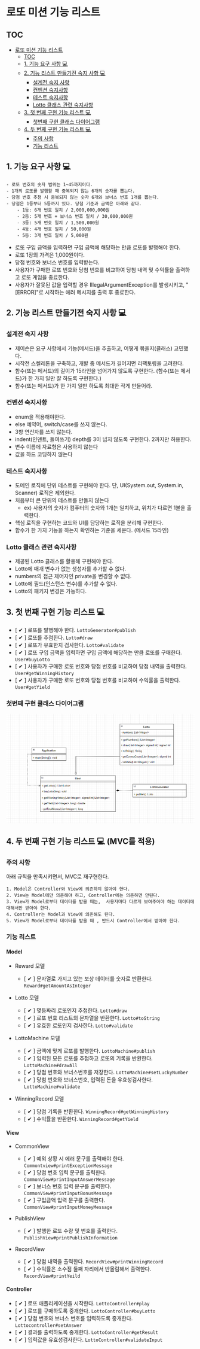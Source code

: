 # 로또 미션 기능 리스트

## TOC

<!-- TOC -->

- [로또 미션 기능 리스트](#로또-미션-기능-리스트)
    - [TOC](#toc)
    - [1. 기능 요구 사항 💻](#1-기능-요구-사항-💻)
    - [2. 기능 리스트 만들기전 숙지 사항 💻](#2-기능-리스트-만들기전-숙지-사항-💻)
        - [설계전 숙지 사항](#설계전-숙지-사항)
        - [컨벤션 숙지사항](#컨벤션-숙지사항)
        - [테스트 숙지사항](#테스트-숙지사항)
        - [Lotto 클래스 관련 숙지사항](#lotto-클래스-관련-숙지사항)
    - [3. 첫 번째 구현 기능 리스트 💻](#3-첫-번째-구현-기능-리스트-💻)
        - [첫번째 구현 클래스 다이어그램](#첫번째-구현-클래스-다이어그램)
    - [4. 두 번째 구현 기능 리스트 💻](#4-두-번째-구현-기능-리스트-💻-(MVC를-적용))
        - [주의 사항](#주의-사항)
        - [기능 리스트](#기능-리스트)

<!-- TOC -->

## 1. 기능 요구 사항 💻

```
- 로또 번호의 숫자 범위는 1~45까지이다.
- 1개의 로또를 발행할 때 중복되지 않는 6개의 숫자를 뽑는다.
- 당첨 번호 추첨 시 중복되지 않는 숫자 6개와 보너스 번호 1개를 뽑는다.
- 당첨은 1등부터 5등까지 있다. 당첨 기준과 금액은 아래와 같다.
    - 1등: 6개 번호 일치 / 2,000,000,000원
    - 2등: 5개 번호 + 보너스 번호 일치 / 30,000,000원
    - 3등: 5개 번호 일치 / 1,500,000원
    - 4등: 4개 번호 일치 / 50,000원
    - 5등: 3개 번호 일치 / 5,000원
```

- 로또 구입 금액을 입력하면 구입 금액에 해당하는 만큼 로또를 발행해야 한다.
- 로또 1장의 가격은 1,000원이다.
- 당첨 번호와 보너스 번호를 입력받는다.
- 사용자가 구매한 로또 번호와 당첨 번호를 비교하여 당첨 내역 및 수익률을 출력하고 로또 게임을 종료한다.
- 사용자가 잘못된 값을 입력할 경우 IllegalArgumentException를 발생시키고, "[ERROR]"로 시작하는 에러 메시지를 출력 후 종료한다.

## 2. 기능 리스트 만들기전 숙지 사항 💻

### 설계전 숙지 사항

- 제이슨은 요구 사항에서 기능(메서드)을 추출하고, 어떻게 묶을지(클래스) 고민했다.
- 시작전 스켈레톤을 구축하고, 개발 중 메서드가 길어지면 리팩토링을 고려한다.
- 함수(또는 메서드)의 길이가 15라인을 넘어가지 않도록 구현한다. (함수(또는 메서드)가 한 가지 일만 잘 하도록 구현한다.)
- 함수(또는 메서드)가 한 가지 일만 하도록 최대한 작게 만들어라.

### 컨벤션 숙지사항

- enum을 적용해야한다.
- else 예약어, switch/case를 쓰지 않는다.
- 3항 연산자를 쓰지 않는다.
- indent(인덴트, 들여쓰기) depth를 3이 넘지 않도록 구현한다. 2까지만 허용한다.
- 변수 이름에 자료형은 사용하지 않는다
- 값을 하드 코딩하지 않는다

### 테스트 숙지사항

- 도메인 로직에 단위 테스트를 구현해야 한다. 단, UI(System.out, System.in, Scanner) 로직은 제외한다.
- 처음부터 큰 단위의 테스트를 만들지 않는다
    - ex) 사용자의 숫자가 컴퓨터의 숫자와 1개는 일치하고, 위치가 다르면 1볼을 출력한다.
- 핵심 로직을 구현하는 코드와 UI를 담당하는 로직을 분리해 구현한다.
- 함수가 한 가지 기능을 하는지 확인하는 기준을 세운다. (메서드 15라인)

### Lotto 클래스 관련 숙지사항

- 제공된 Lotto 클래스를 활용해 구현해야 한다.
- Lotto에 매개 변수가 없는 생성자를 추가할 수 없다.
- numbers의 접근 제어자인 private을 변경할 수 없다.
- Lotto에 필드(인스턴스 변수)를 추가할 수 없다.
- Lotto의 패키지 변경은 가능하다.

## 3. 첫 번째 구현 기능 리스트 💻

- [ ✔ ] 로또를 발행해야 한다. `LottoGenerator#publish`
- [ ✔ ] 로또를 추첨한다. `Lotto#draw`
- [ ✔ ] 로또가 유효한지 검사한다. `Lotto#validate`
- [ ✔ ] 로또 구입 금액을 입력하면 구입 금액에 해당하는 만큼 로또를 구매한다. `User#buyLotto`
- [ ✔ ] 사용자가 구매한 로또 번호와 당첨 번호를 비교하여 당첨 내역을 출력한다. `User#getWinningHistory`
- [ ✔ ] 사용자가 구매한 로또 번호와 당첨 번호를 비교하여 수익률을 출력한다. `User#getYield`

### 첫번째 구현 클래스 다이어그램

<p align="center">
  <img src="./resource/lotto_first_impl.PNG"/>
</p>

## 4. 두 번째 구현 기능 리스트 💻 (MVC를 적용)

### 주의 사항

아래 규칙을 만족시키면서, MVC로 재구현한다.

```
1. Model은 Controller와 View에 의존하지 않아야 한다.
2. View는 Model에만 의존해야 하고, Controller에는 의존하면 안된다.
3. View가 Model로부터 데이터를 받을 때는,  사용자마다 다르게 보여주어야 하는 데이터에 대해서만 받아야 한다.
4. Controller는 Model과 View에 의존해도 된다.
5. View가 Model로부터 데이터를 받을 때 , 반드시 Controller에서 받아야 한다.
```

### 기능 리스트

#### Model

- Reward 모델
    - [ ✔ ] 문자열로 가지고 있는 보상 데이터를 숫자로 반환한다. `Reward#getAmountAsInteger`

- Lotto 모델
    - [ ✔ ] 몇등짜리 로또인지 추첨한다. `Lotto#draw`
    - [ ✔ ] 로또 번호 리스트의 문자열을 반환한다. `Lotto#toString`
    - [ ✔ ] 유효한 로또인지 검사한다. `Lotto#validate`


- LottoMachine 모델
    - [ ✔ ] 금액에 맞게 로또를 발행한다. `LottoMachine#publish`
    - [ ✔ ] 입력된 모든 로또를 추첨하고 로또의 기록을 반환한다. `LottoMachine#drawAll`
    - [ ✔ ] 당첨 번호와 보너스번호를 저장한다. `LottoMachine#setLuckyNumber`
    - [ ✔ ] 당첨 번호와 보너스번호, 입력된 돈을 유효성검사한다. `LottoMachine#validate`

- WinningRecord 모델
    - [ ✔ ] 당첨 기록을 반환한다. `WinningRecord#getWinningHistory`
    - [ ✔ ] 수익률을 반환한다. `WinningRecord#getYield`

#### View

- CommonView
    - [ ✔ ] 예외 상황 시 에러 문구를 출력해야 한다. `Commontview#printExceptionMessage`
    - [ ✔ ] 당첨 번호 입력 문구를 출력한다. `CommonView#printInputAnswerMessage`
    - [ ✔ ] 보너스 번호 입력 문구를 출력한다. `CommonView#printInputBonusMessage`
    - [ ✔ ] 구입금액 입력 문구를 출력한다. `CommonView#printInputMoneyMessage`

- PublishView
    - [ ✔ ] 발행한 로또 수량 및 번호를 출력한다. `PublishView#printPublishInformation`

- RecordView
    - [ ✔ ] 당첨 내역을 출력한다. `RecordView#printWinningRecord`
    - [ ✔ ] 수익률은 소수점 둘째 자리에서 반올림해서 출력한다. `RecordView#printYeild`

#### Controller

- [ ✔ ] 로또 애플리케이션을 시작한다. `LottoController#play`
- [ ✔ ] 로또를 구매하도록 중개한다. `LottoController#buyLotto`
- [ ✔ ] 당첨 번호와 보너스 번호를 입력하도록 중개한다. `Lottocontroller#setAnswer`
- [ ✔ ] 결과를 출력하도록 중개한다. `LottoController#getResult`
- [ ✔ ] 입력값을 유효성검사한다. `LottoController#validateInput`


